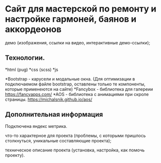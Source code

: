 # Сайт для мастерской по ремонту и настройке гармоней, баянов и аккордеонов


демо (изображения, ссылки на видео, интерактивные демо-ссылки);

## Технологии.
*html (pug)
*css (scss)
*js

*Bootstrap - карусели и модальные окна. (Для оптимизации в подключаемом файле bootstrap, оставлены только те компоненты, которые применеются на сайте)
*Fancybox - библиотека для галереии https://fancyapps.com/
*AOS - библиотека с анимациями при скроле страницы. https://michalsnik.github.io/aos/

## Дополнительная информация

Подключена яндекс метрика.

что-то характерное для проекта (проблемы, с которыми пришлось столкнуться, уникальные составляющие проекта);

техническое описание проекта (установка, настройка, как помочь проекту).
